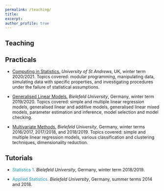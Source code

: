 ```yaml
---
permalink: /teaching/
title:
excerpt:
author_profile: true
---
```

Teaching
----

Practicals
----

- <span style="color: #1f96be;"><a href="https://www.st-andrews.ac.uk/subjects/modules/catalogue/?code=MT4113&academic_year=2020%2F1" target="_blank"> Computing in Statistics.</a></span>
*University of St Andrews*, UK, winter term 2020/2021. Topics covered: modular programming, manipulating data, simulating data with specific properties, and investigating procedures under the failure of statistical assumptions.

- <span style="color: #1f96be;"><a href="https://ekvv.uni-bielefeld.de/kvv_publ/publ/vd?id=175273967" target="_blank"> Generalised Linear Models.</a></span>
*Bielefeld University*, Germany, winter term 2019/2020. Topics covered: simple and multiple linear regression models, generalised linear and additive models, generalised linear mixed models, parameter estimation and inference, model selection and model checking.

- <span style="color: #1f96be;"><a href="https://ekvv.uni-bielefeld.de/kvv_publ/publ/vd?id=132129162" target="_blank"> Multivariate Methods.</a></span>
*Bielefeld University*, Germany, winter terms 2016/2017, 2017/2018, and 2018/2019. Topics covered: simple and multiple linear regression models, various classification and clustering techniques, dimensionality reduction.

Tutorials
----

- <span style="color: #1f96be;"> Statistics 1. </span>
*Bielefeld University*, Germany, winter term 2018/2019.

- <span style="color: #1f96be;"> Applied Statistics. </span>
*Bielefeld University*, Germany, summer terms 2014 and 2018.

